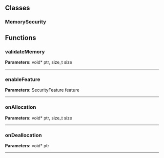 
## Classes

### MemorySecurity




## Functions

### validateMemory



**Parameters:** void* ptr, size_t size

---

### enableFeature



**Parameters:** SecurityFeature feature

---

### onAllocation



**Parameters:** void* ptr, size_t size

---

### onDeallocation



**Parameters:** void* ptr

---
